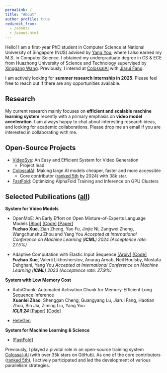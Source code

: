 ```yaml
---
permalink: /
title: "About"
author_profile: true
redirect_from: 
  - /about/
  - /about.html
---
```


Hello! I am a first-year PhD student in Computer Science at National University of Singapore (NUS) advised by [Yang You](https://www.comp.nus.edu.sg/~youy/), where I also earned my M.S. in Computer Science. I obtained my undergraduate degree  in CS & ECE from Huazhong University of Science and Technology supervised by [Xinggang Wang](https://xwcv.github.io/). Previously, I internd at [ColossalAI](https://github.com/hpcaitech/ColossalAI) with [Jiarui Fang](https://fangjiarui.github.io/).


I am actively looking for **summer research internship in 2025**. Please feel free to reach out if there are any opportunities available.

Research
------

My current research mainly focuses on **efficient and scalable machine learning system** recently with a primary emphasis on **video model acceleration**. I am always happy to chat about interesting research ideas, and looking for academic collaborations. Please drop me an email if you are interested in collaborating with me.

Open-Source Projects
------

* [VideoSys](https://github.com/NUS-HPC-AI-Lab/VideoSys): An Easy and Efficient System for Video Generation
  * Project lead
* [ColossalAI](https://github.com/hpcaitech/ColossalAI): Making large AI models cheaper, faster and more accessible
  * Core contributor ([ranked 5th](https://github.com/hpcaitech/ColossalAI/graphs/contributors) by 2024) with 38k star.
* [FastFold](https://github.com/hpcaitech/FastFold/tree/main): Optimizing AlphaFold Training and Inference on GPU Clusters


Selected Pubilications ([all](https://xuefuzhao.github.io/publications/))
------

**System for Video Models**
* OpenMoE: An Early Effort on Open Mixture-of-Experts Language Models [[Blog]](https://www.notion.so/Aug-2023-OpenMoE-v0-2-Release-43808efc0f5845caa788f2db52021879) [[Code]](https://github.com/XueFuzhao/OpenMoE) [[Paper]](https://arxiv.org/abs/2402.01739) \
  **Fuzhao Xue**, Zian Zheng, Yao Fu, Jinjie Ni, Zangwei Zheng, Wangchunshu Zhou and Yang You
  *Accepted at International Conference on Machine Learning (**ICML**) 2024 (Acceptence rate: 27.5%)*
  
* Adaptive Computation with Elastic Input Sequence [[Arxiv]](https://arxiv.org/abs/2301.13195) [[Code]](https://github.com/google-research/scenic/tree/main/scenic/projects/adatape) \
  **Fuzhao Xue**, Valerii Likhosherstov, Anurag Arnab, Neil Houlsby, Mostafa Dehghani, Yang You
  *Accepted at International Conference on Machine Learning (**ICML**) 2023 (Acceptence rate: 27.9%)*

**System with Low Memory Cost**

* AutoChunk: Automated Activation Chunk for Memory-Efficient Long Sequence Inference \
  **Xuanlei Zhao**, Shenggan Cheng, Guangyang Lu, Jiarui Fang, Haotian Zhou, Bin Jia, Ziming Liu, Yang You \
  ***ICLR 24*** [[Paper](https://arxiv.org/abs/2401.10652)] [[Code](https://github.com/hpcaitech/ColossalAI/tree/main/colossalai/autochunk)]


* <a href="https://oahzxl.github.io/publications/#HeteGen">HeteGen</a>

**System for Machine Learning & Science**
* [<a href="https://oahzxl.github.io/publications/#FastFold">FastFold</a>]


Previously, I played a pivotal role in an open-source training system [Colossal-AI](https://github.com/hpcaitech/ColossalAI) (with over 35k stars on GitHub). As one of the core contributors ([ranked 5th](https://github.com/hpcaitech/ColossalAI/graphs/contributors)), I actively participated and led the development of various parallelism strategies.
